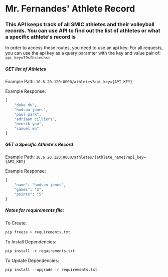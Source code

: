 
# Mr. Fernandes' Athlete Record

### This API keeps track of all SMIC athletes and their volleyball records. You can use API to find out the list of athletes or what a specific athlete's record is

In order to access these routes, you need to use an api key.
For all requests, you can use the api key as a query paramter with the key and value pair of:
```api_key=79sfhsieuhsi```

##### GET list of Athletes
Example Path:
```10.6.20.120:8000/athletes?api_key={API_KEY}```

Example Response:
```python
[
    "duke du",
    "hudson jones",
    "paul park",
    "adriaan cilliers",
    "henrik you",
    "samuel wu"
]
```

##### GET a Specific Athlete's Record
Example Path:
```10.6.20.120:8000/athletes/{athlete_name}?api_key={API_KEY}```

Example Response:
```python
{
    "name": "hudson jones",
    "games": "2",
    "points": "5"
}
```

##### Notes for requirements file:

To Create:
```python
pip freeze > requirements.txt
```

To Install Dependencies:
```python
pip install -r requirements.txt
```

To Update Dependencies:
```python
pip install --upgrade -r requirements.txt
```
